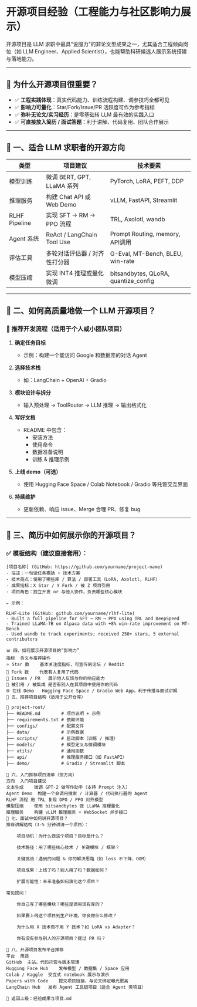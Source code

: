 # 开源项目经验（工程能力与社区影响力展示）

开源项目是 LLM 求职中最具“说服力”的非论文型成果之一，尤其适合工程倾向岗位（如 LLM Engineer、Applied Scientist），也能帮助科研候选人展示系统搭建与落地能力。

---

## 🚀 为什么开源项目很重要？

- ✅ **工程实践体现**：真实代码能力、训练流程构建、调参技巧全都可见
- ✅ **影响力可量化**：Star/Fork/Issue/PR 活跃度可作为参考指标
- ✅ **弥补无论文/实习经历**：是零基础转 LLM 最有效的实践入口
- ✅ **可直接放入简历 / 面试答题**：利于讲解、代码复用、团队合作展示

---

## 🧠 一、适合 LLM 求职者的开源方向

| 类型 | 项目建议 | 技术要素 |
|------|----------|-----------|
| 模型训练 | 微调 BERT, GPT, LLaMA 系列 | PyTorch, LoRA, PEFT, DDP |
| 推理服务 | 构建 Chat API 或 Web Demo | vLLM, FastAPI, Streamlit |
| RLHF Pipeline | 实现 SFT → RM → PPO 流程 | TRL, Axolotl, wandb |
| Agent 系统 | ReAct / LangChain Tool Use | Prompt Routing, memory, API调用 |
| 评估工具 | 多轮对话评估器 / 对齐性打分器 | G-Eval, MT-Bench, BLEU, win-rate |
| 模型压缩 | 实现 INT4 推理或量化微调 | bitsandbytes, QLoRA, quantize_config |

---

## 🔨 二、如何高质量地做一个 LLM 开源项目？

### 📐 推荐开发流程（适用于个人或小团队项目）

1. **确定任务目标**
   - 示例：构建一个能访问 Google 和数据库的对话 Agent

2. **选择技术栈**
   - 如：LangChain + OpenAI + Gradio

3. **模块设计与拆分**
   - 输入预处理 → ToolRouter → LLM 推理 → 输出格式化

4. **写好文档**
   - README 中包含：
     - 安装方法
     - 使用命令
     - 数据准备说明
     - 训练 & 推理示例

5. **上线 demo（可选）**
   - 使用 Hugging Face Space / Colab Notebook / Gradio 等托管交互界面

6. **持续维护**
   - 更新依赖、响应 issue、Merge 合理 PR、修复 bug

---

## 💼 三、简历中如何展示你的开源项目？

### ✅ 模板结构（建议直接套用）：

```text
[项目名称] (GitHub: https://github.com/yourname/project-name)
- 描述：一句话任务概括 + 技术方案
- 技术亮点：使用了哪些库 / 算法 / 部署工具（LoRA, Axolotl, RLHF）
- 成果指标：X Star / Y Fork / 被 Z 项目引用
- 项目角色：独立开发 or 与他人协作，负责哪些核心模块

✏️ 示例：

RLHF-Lite (GitHub: github.com/yourname/rlhf-lite)
- Built a full pipeline for SFT → RM → PPO using TRL and DeepSpeed
- Trained LLaMA-7B on Alpaca data with +8% win-rate improvement on MT-Bench
- Used wandb to track experiments; received 250+ stars, 5 external contributors

📊 四、如何展示开源项目的“影响力”
指标	含义与推荐操作
⭐ Star 数	基本关注度指标，可宣传到论坛 / Reddit
🍴 Fork 数	代表有人复用了代码
🧵 Issues / PR	展示他人反馈与你的响应能力
📎 被引用 / 被集成	是否有别人在其项目中使用你的代码
🌐 在线 Demo	Hugging Face Space / Gradio Web App，利于传播与面试讲解
📂 五、推荐项目结构（适用于公开仓库）

📁 project-root/
├── README.md        # 项目说明 + 示例
├── requirements.txt # 依赖环境
├── configs/         # 配置文件
├── data/            # 示例数据
├── scripts/         # 启动脚本（训练 / 推理）
├── models/          # 模型定义与微调模块
├── utils/           # 通用函数
├── api/             # 推理服务接口（如 FastAPI）
├── demo/            # Gradio / Streamlit 脚本

🧭 六、入门推荐项目清单（按方向）
方向	入门项目建议
文本生成	微调 GPT-2 做写作助手（支持 Prompt 注入）
Agent Demo	构建一个会调用搜索 / 计算器 / 代码执行器的 Agent
RLHF 流程	用 TRL 复现 DPO / PPO 对齐模型
模型压缩	使用 bitsandbytes 做 LLaMA 推理量化
推理服务	构建 vLLM 推理服务 + WebSocket 异步接口
💬 七、面试中如何讲开源项目？
推荐讲解结构（3-5 分钟讲清一个项目）：

    项目动机：为什么做这个项目？目标是什么？

    技术路径：用了哪些核心技术 / 关键模块 / 框架？

    关键挑战：遇到的问题 & 你的解决思路（如 loss 不下降、OOM）

    项目成果：上线了吗？别人用了吗？数据如何？

    扩展可能性：未来准备如何演化这个项目？

常见提问：

    你自己写了哪些模块？哪些是调用现有库的？

    如果要上线这个项目到生产环境，你会做什么修改？

    为什么用 X 技术而不用 Y 技术？如 LoRA vs Adapter？

    你有没有参与别人的开源项目？提过 PR 吗？

📌 八、开源项目发布平台推荐
平台	用途
GitHub	主站，代码托管与版本管理
Hugging Face Hub	发布模型 / 数据集 / Space 应用
Colab / Kaggle	交互式 notebook 展示与演示
Papers with Code	提交项目链接，与论文绑定曝光更高
LangChain Hub	发布 Agent 工具链项目（适合 Agent 类项目）

📁 返回上级：经验成果与项目.md
